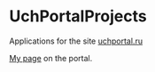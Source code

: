 # UchPortalProjects

Applications for the site [uchportal.ru](https://www.uchportal.ru/)

[My page](https://www.uchportal.ru/index/8-101997) on the portal.
